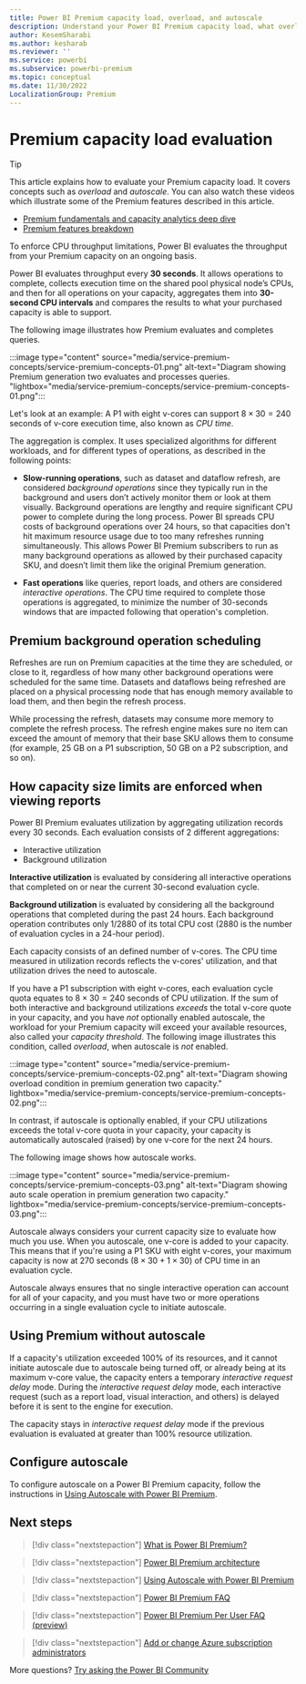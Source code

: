 ```yaml
---
title: Power BI Premium capacity load, overload, and autoscale
description: Understand your Power BI Premium capacity load, what overload means and how to autoscale.
author: KesemSharabi
ms.author: kesharab
ms.reviewer: ''
ms.service: powerbi
ms.subservice: powerbi-premium
ms.topic: conceptual
ms.date: 11/30/2022
LocalizationGroup: Premium
---
```

# Premium capacity load evaluation

>[!TIP]
>This article explains how to evaluate your Premium capacity load. It covers concepts such as *overload* and *autoscale*. You can also watch these videos which illustrate some of the Premium features described in this article.
>* [Premium fundamentals and capacity analytics deep dive](https://go.microsoft.com/fwlink/?linkid=2202475)
>* [Premium features breakdown](https://aka.ms/PBIGen2GAVideo)

To enforce CPU throughput limitations, Power BI evaluates the throughput from your Premium capacity on an ongoing basis.

Power BI evaluates throughput every **30 seconds**. It allows operations to complete, collects execution time on the shared pool physical node’s CPUs, and then for all operations on your capacity, aggregates them into **30-second CPU intervals** and compares the results to what your purchased capacity is able to support.

The following image illustrates how Premium evaluates and completes queries.

:::image type="content" source="media/service-premium-concepts/service-premium-concepts-01.png" alt-text="Diagram showing Premium generation two evaluates and processes queries. "lightbox="media/service-premium-concepts/service-premium-concepts-01.png":::

Let's look at an example: A P1 with eight v-cores can support $8\times{30}=240$ seconds of v-core execution time, also known as *CPU time*.

The aggregation is complex. It uses specialized algorithms for different workloads, and for different types of operations, as described in the following points:

* **Slow-running operations**, such as dataset and dataflow refresh, are considered *background operations* since they typically run in the background and users don’t actively monitor them or look at them visually. Background operations are lengthy and require significant CPU power to complete during the long process. Power BI spreads CPU costs of background operations over 24 hours, so that capacities don't hit maximum resource usage due to too many refreshes running simultaneously. This allows Power BI Premium subscribers to run as many background operations as allowed by their purchased capacity SKU, and doesn’t limit them like the original Premium generation.

* **Fast operations** like queries, report loads, and others are considered *interactive operations*. The CPU time required to complete those operations is aggregated, to minimize the number of 30-seconds windows that are impacted following that operation's completion.

## Premium background operation scheduling

Refreshes are run on Premium capacities at the time they are scheduled, or close to it, regardless of how many other background operations were scheduled for the same time. Datasets and dataflows being refreshed are placed on a physical processing node that has enough memory available to load them, and then begin the refresh process.

While processing the refresh, datasets may consume more memory to complete the refresh process. The refresh engine makes sure no item can exceed the amount of memory that their base SKU allows them to consume (for example, 25 GB on a P1 subscription, 50 GB on a P2 subscription, and so on).

## How capacity size limits are enforced when viewing reports

Power BI Premium evaluates utilization by aggregating utilization records every 30 seconds. Each evaluation consists of 2 different aggregations:

* Interactive utilization
* Background utilization

**Interactive utilization** is evaluated by considering all interactive operations that completed on or near the current 30-second evaluation cycle.

**Background utilization** is evaluated by considering all the background operations that completed during the past 24 hours. Each background operation contributes only 1/2880 of its total CPU cost (2880 is the number of evaluation cycles in a 24-hour period).

Each capacity consists of an defined number of v-cores. The CPU time measured in utilization records reflects the v-cores' utilization, and that utilization drives the need to autoscale.

If you have a P1 subscription with eight v-cores, each evaluation cycle quota equates to $8\times{30}=240$ seconds of CPU utilization. If the sum of both interactive and background utilizations *exceeds* the total v-core quote in your capacity, and you have *not* optionally enabled autoscale, the workload for your Premium capacity will exceed your available resources, also called your *capacity threshold*. The following image illustrates this condition, called *overload*, when autoscale is *not* enabled.

:::image type="content" source="media/service-premium-concepts/service-premium-concepts-02.png" alt-text="Diagram showing overload condition in premium generation two capacity." lightbox="media/service-premium-concepts/service-premium-concepts-02.png":::

In contrast, if autoscale is optionally enabled, if your CPU utilizations exceeds the total v-core quota in your capacity, your capacity is automatically autoscaled (raised) by one v-core for the next 24 hours.

The following image shows how autoscale works.

:::image type="content" source="media/service-premium-concepts/service-premium-concepts-03.png" alt-text="Diagram showing auto scale operation in premium generation two capacity." lightbox="media/service-premium-concepts/service-premium-concepts-03.png":::

Autoscale always considers your current capacity size to evaluate how much you use. When you autoscale, one v-core is added to your capacity. This means that if you're using a P1 SKU with eight v-cores, your maximum capacity is now at 270 seconds ($8\times{30}+1\times{30}$) of CPU time in an evaluation cycle.

Autoscale always ensures that no single interactive operation can account for all of your capacity, and you must have two or more operations occurring in a single evaluation cycle to initiate autoscale.

## Using Premium without autoscale

If a capacity's utilization exceeded 100% of its resources, and it cannot initiate autoscale due to autoscale being turned off, or already being at its maximum v-core value, the capacity enters a temporary *interactive request delay* mode. During the *interactive request delay* mode, each interactive request (such as a report load, visual interaction, and others) is delayed before it is sent to the engine for execution.

The capacity stays in *interactive request delay* mode if the previous evaluation is evaluated at greater than 100% resource utilization.

## Configure autoscale

To configure autoscale on a Power BI Premium capacity, follow the instructions in [Using Autoscale with Power BI Premium](service-premium-auto-scale.md).

## Next steps

>[!div class="nextstepaction"]
>[What is Power BI Premium?](service-premium-what-is.md)

>[!div class="nextstepaction"]
>[Power BI Premium architecture](service-premium-architecture.md)

>[!div class="nextstepaction"]
>[Using Autoscale with Power BI Premium](service-premium-auto-scale.md)

>[!div class="nextstepaction"]
>[Power BI Premium FAQ](service-premium-faq.yml)

>[!div class="nextstepaction"]
>[Power BI Premium Per User FAQ (preview)](service-premium-per-user-faq.yml)

>[!div class="nextstepaction"]
>[Add or change Azure subscription administrators](/azure/cost-management-billing/manage/add-change-subscription-administrator)

More questions? [Try asking the Power BI Community](https://community.powerbi.com/)

